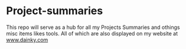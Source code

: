 # Project-summaries
This repo will serve as a hub for all my Projects Summaries and othings misc items likes tools. All of which are also displayed on my website at www.dainky.com
